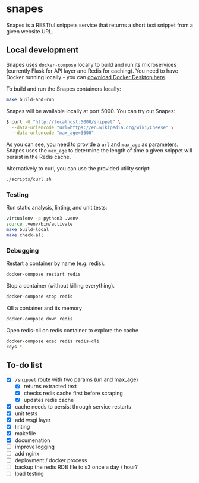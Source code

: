 # snapes

Snapes is a RESTful snippets service that returns a short text snippet from a given website URL.

## Local development

Snapes uses `docker-compose` locally to build and run its microservices (currently Flask for API layer and Redis for caching). You need to have Docker running locally - you can [download Docker Desktop here](https://www.docker.com/products/docker-desktop).

To build and run the Snapes containers locally:

```bash
make build-and-run
```

Snapes will be available locally at port 5000. You can try out Snapes:

```bash
$ curl -G "http://localhost:5000/snippet" \
  --data-urlencode "url=https://en.wikipedia.org/wiki/Cheese" \
  --data-urlencode "max_age=3600"
```

As you can see, you need to provide a `url` and `max_age` as parameters. Snapes uses the `max_age` to determine the length of time a given snippet will persist in the Redis cache.

Alternatively to curl, you can use the provided utility script:

```bash
./scripts/curl.sh
```

### Testing

Run static analysis, linting, and unit tests:

```bash
virtualenv -p python3 .venv
source .venv/bin/activate
make build-local
make check-all
```

### Debugging

Restart a container by name (e.g. redis).
```bash
docker-compose restart redis
```

Stop a container (without killing everything).
```bash
docker-compose stop redis
```

Kill a container and its memory
```bash
docker-compose down redis
```

Open redis-cli on redis container to explore the cache
```bash
docker-compose exec redis redis-cli
keys *
```

## To-do list

- [x] `/snippet` route with two params (url and max_age)
    - [x] returns extracted text
    - [x] checks redis cache first before scraping
    - [x] updates redis cache
- [x] cache needs to persist through service restarts
- [x] unit tests
- [x] add wsgi layer
- [x] linting
- [x] makefile
- [x] documenation
- [ ] improve logging
- [ ] add nginx
- [ ] deployment / docker process
- [ ] backup the redis RDB file to s3 once a day / hour?
- [ ] load testing